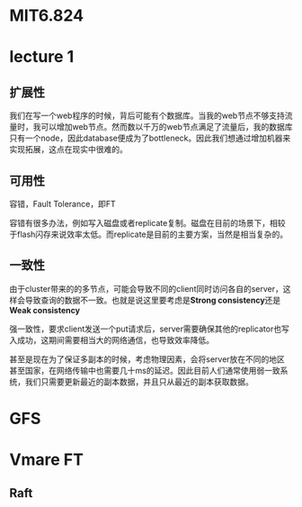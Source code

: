 # MIT6.824

# lecture 1

## 扩展性

我们在写一个web程序的时候，背后可能有个数据库。当我的web节点不够支持流量时，我可以增加web节点。然而数以千万的web节点满足了流量后，我的数据库只有一个node，因此database便成为了bottleneck。因此我们想通过增加机器来实现拓展，这点在现实中很难的。

## 可用性

容错，Fault Tolerance，即FT

容错有很多办法，例如写入磁盘或者replicate复制。磁盘在目前的场景下，相较于flash闪存来说效率太低。而replicate是目前的主要方案，当然是相当复杂的。

## 一致性

由于cluster带来的的多节点，可能会导致不同的client同时访问各自的server，这样会导致查询的数据不一致。也就是说这里要考虑是**Strong consistency**还是**Weak consistency**

强一致性，要求client发送一个put请求后，server需要确保其他的replicator也写入成功，这期间需要相当大的网络通信，也导致效率降低。

甚至是现在为了保证多副本的时候，考虑物理因素，会将server放在不同的地区甚至国家，在网络传输中也需要几十ms的延迟。因此目前人们通常使用弱一致系统，我们只需要更新最近的副本数据，并且只从最近的副本获取数据。

# GFS

# Vmare FT

## Raft





